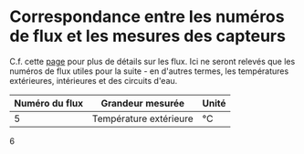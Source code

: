 # Correspondance entre les numéros de flux et les mesures des capteurs 

C.f. cette [page](https://alexandrecuer.github.io/smartgrid/bloch.html) pour plus de détails sur les flux. Ici ne seront relevés que les numéros de flux utiles pour la suite - en d'autres termes, les températures extérieures, intérieures et des circuits d'eau.  

Numéro du flux | Grandeur mesurée | Unité
--|--|--
5 | Température extérieure | °C
6 
